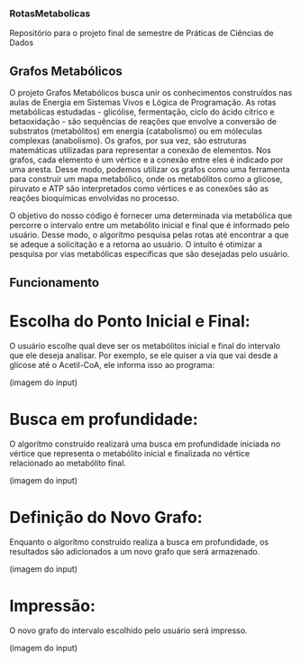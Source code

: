 ### RotasMetabolicas
Repositório para o projeto final de semestre de Práticas de Ciências de Dados

## Grafos Metabólicos
O projeto Grafos Metabólicos busca unir os conhecimentos construídos nas aulas de Energia em Sistemas Vivos e Lógica de Programação.
As rotas metabólicas estudadas - glicólise, fermentação, ciclo do ácido cítrico e betaoxidação - são sequências de reações que envolve a conversão de substratos (metabólitos) em energia (catabolismo) ou em móleculas complexas (anabolismo). Os grafos, por sua vez, são estruturas matemáticas utilizadas para representar a conexão de elementos. Nos grafos, cada elemento é um vértice e a conexão entre eles é indicado por uma aresta. Desse modo, podemos utilizar os grafos como uma ferramenta para construir um mapa metabólico, onde os metabólitos como a glicose, piruvato e ATP são interpretados como vértices e as conexões são as reações bioquímicas envolvidas no processo.

O objetivo do nosso código é fornecer uma determinada via metabólica que percorre o intervalo entre um metabólito inicial e final que é informado pelo usuário. Desse modo, o algorítmo pesquisa pelas rotas até encontrar a que se adeque a solicitação e a retorna ao usuário. O intuíto é otimizar a pesquisa por vias metabólicas específicas que são desejadas pelo usuário. 

## Funcionamento

# Escolha do Ponto Inicial e Final:
O usuário escolhe qual deve ser os metabólitos inicial e final do intervalo que ele deseja analisar. Por exemplo, se ele quiser a via que vai desde a glicose até o Acetil-CoA, ele informa isso ao programa:

(imagem do input)

# Busca em profundidade:
O algorítmo construído realizará uma busca em profundidade iniciada no vértice que representa o metabólito inicial e finalizada no vértice relacionado ao metabólito final.

(imagem do input)

# Definição do Novo Grafo:
Enquanto o algorítmo construído realiza a busca em profundidade, os resultados são adicionados a um novo grafo que será armazenado.

(imagem do input)

# Impressão:
O novo grafo do intervalo escolhido pelo usuário será impresso.

(imagem do input)

## 
